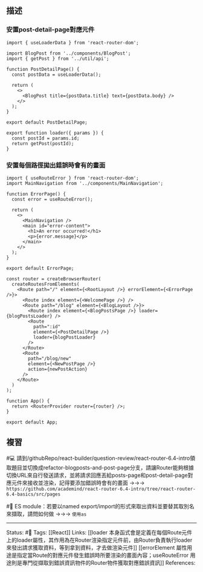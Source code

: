 ## 描述


### 安置post-detail-page對應元件

```
import { useLoaderData } from 'react-router-dom';

import BlogPost from '../components/BlogPost';
import { getPost } from '../util/api';

function PostDetailPage() {
  const postData = useLoaderData();

  return (
    <>
      <BlogPost title={postData.title} text={postData.body} />
    </>
  );
}

export default PostDetailPage;

export function loader({ params }) {
  const postId = params.id;
  return getPost(postId);
}
```


### 安置每個路徑拋出錯誤時會有的畫面
```
import { useRouteError } from 'react-router-dom';
import MainNavigation from '../components/MainNavigation';

function ErrorPage() {
  const error = useRouteError();

  return (
    <>
      <MainNavigation />
      <main id="error-content">
        <h1>An error occurred!</h1>
        <p>{error.message}</p>
      </main>
    </>
  );
}

export default ErrorPage;
```


```
const router = createBrowserRouter(
  createRoutesFromElements(
    <Route path="/" element={<RootLayout />} errorElement={<ErrorPage />}>
      <Route index element={<WelcomePage />} />
      <Route path="/blog" element={<BlogLayout />}>
        <Route index element={<BlogPostsPage />} loader={blogPostsLoader} />
        <Route
          path=":id"
          element={<PostDetailPage />}
          loader={blogPostLoader}
        />
      </Route>
      <Route
        path="/blog/new"
        element={<NewPostPage />}
        action={newPostAction}
      />
    </Route>
  )
);

function App() {
  return <RouterProvider router={router} />;
}

export default App;
```
## 複習


#💻 請到/githubRepo/react-builder/question-review/react-router-6.4-intro領取題目並切換成refactor-blogposts-and-post-page分支，請讓Router能夠根據切換URL來自行發送請求，並將請求回應丟給posts-page和post-detail-page對應元件來接收並渲染，記得要添加錯誤時會有的畫面 ->->-> `https://github.com/academind/react-router-6.4-intro/tree/react-router-6.4-basics/src/pages`
<!--SR:!2023-04-27,71,250-->


#🧠 ES module：若要以named export/import的形式來取出資料並要替其取別名來擷取，請問如何做 ->->-> `使用as`
<!--SR:!2023-02-18,3,250-->



---
Status: #🌱 
Tags:
[[React]]
Links:
[[loader 本身函式會是定義在每個Route元件上的loader屬性，其作用為在Router渲染指定元件前，由Router負責執行loader來發出請求獲取資料，等到拿到資料，才去做渲染元件]]
[[errorElement 屬性用途是指定當Route的對應元件發生錯誤時所要渲染的畫面內容；useRouteError 用途則是專門從擷取到錯誤資訊物件的Router物件獲取對應錯誤資訊]]
References: